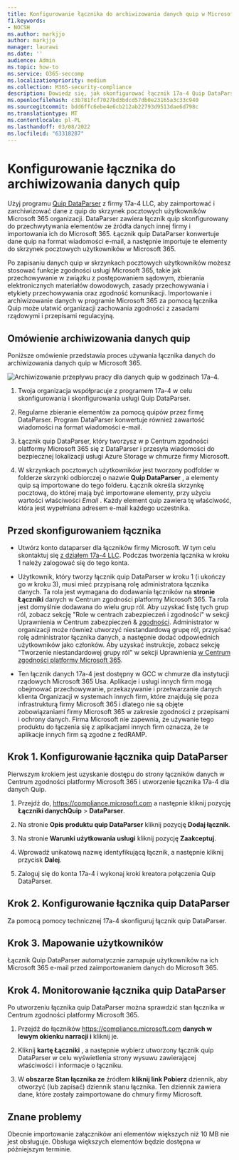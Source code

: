```yaml
---
title: Konfigurowanie łącznika do archiwizowania danych quip w Microsoft 365
f1.keywords:
- NOCSH
ms.author: markjjo
author: markjjo
manager: laurawi
ms.date: ''
audience: Admin
ms.topic: how-to
ms.service: O365-seccomp
ms.localizationpriority: medium
ms.collection: M365-security-compliance
description: Dowiedz się, jak skonfigurować łącznik 17a-4 Quip DataParser i używać go do importowania i archiwizowania danych quip w Microsoft 365.
ms.openlocfilehash: c3b781fcf7027bd3bdcd57db0e23165a3c33c940
ms.sourcegitcommit: bdd6ffc6ebe4e6cb212ab22793d9513dae6d798c
ms.translationtype: MT
ms.contentlocale: pl-PL
ms.lasthandoff: 03/08/2022
ms.locfileid: "63318287"
---
```

# <a name="set-up-a-connector-to-archive-quip-data"></a>Konfigurowanie łącznika do archiwizowania danych quip

Użyj programu [Quip DataParser](https://www.17a-4.com/quip-dataparser/) z firmy 17a-4 LLC, aby zaimportować i zarchiwizować dane z quip do skrzynek pocztowych użytkowników Microsoft 365 organizacji. DataParser zawiera łącznik quip skonfigurowany do przechwytywania elementów ze źródła danych innej firmy i importowania ich do Microsoft 365. Łącznik quip DataParser konwertuje dane quip na format wiadomości e-mail, a następnie importuje te elementy do skrzynek pocztowych użytkowników w Microsoft 365.

Po zapisaniu danych quip w skrzynkach pocztowych użytkowników możesz stosować funkcje zgodności usługi Microsoft 365, takie jak przechowywanie w związku z postępowaniem sądowym, zbierania elektronicznych materiałów dowodowych, zasady przechowywania i etykiety przechowywania oraz zgodność komunikacji. Importowanie i archiwizowanie danych w programie Microsoft 365 za pomocą łącznika Quip może ułatwić organizacji zachowania zgodności z zasadami rządowymi i przepisami regulacyjną.

## <a name="overview-of-archiving-quip-data"></a>Omówienie archiwizowania danych quip

Poniższe omówienie przedstawia proces używania łącznika danych do archiwizowania danych quip w Microsoft 365.

![Archiwizowanie przepływu pracy dla danych quip w godzinach 17a–4.](../media/QuipDataParserConnectorWorkflow.png)

1. Twoja organizacja współpracuje z programem 17a-4 w celu skonfigurowania i skonfigurowania usługi Quip DataParser.

2. Regularne zbieranie elementów za pomocą quipów przez firmę DataParser. Program DataParser konwertuje również zawartość wiadomości na format wiadomości e-mail.

3. Łącznik quip DataParser, który tworzysz w p Centrum zgodności platformy Microsoft 365 się z DataParser i przesyła wiadomości do bezpiecznej lokalizacji usługi Azure Storage w chmurze firmy Microsoft.

4. W skrzynkach pocztowych użytkowników jest tworzony podfolder w folderze skrzynki odbiorczej o nazwie **Quip DataParser** , a elementy quip są importowane do tego folderu. Łącznik określa skrzynkę pocztową, do której mają być importowane elementy, przy użyciu wartości właściwości *Email* . Każdy element quip zawiera tę właściwość, która jest wypełniana adresem e-mail każdego uczestnika.

## <a name="before-you-set-up-a-connector"></a>Przed skonfigurowaniem łącznika

- Utwórz konto dataparser dla łączników firmy Microsoft. W tym celu skontaktuj się [z działem 17a-4 LLC](https://www.17a-4.com/contact/). Podczas tworzenia łącznika w kroku 1 należy zalogować się do tego konta.

- Użytkownik, który tworzy łącznik quip DataParser w kroku 1 (i ukończy go w kroku 3), musi mieć przypisaną rolę administratora łącznika danych. Ta rola jest wymagana do dodawania łączników na **stronie Łączniki** danych w Centrum zgodności platformy Microsoft 365. Ta rola jest domyślnie dodawana do wielu grup ról. Aby uzyskać listę tych grup ról, zobacz sekcję "Role w centrach zabezpieczeń i zgodności" w sekcji Uprawnienia w Centrum zabezpieczeń & [zgodności](../security/office-365-security/permissions-in-the-security-and-compliance-center.md#roles-in-the-security--compliance-center). Administrator w organizacji może również utworzyć niestandardową grupę ról, przypisać rolę administrator łącznika danych, a następnie dodać odpowiednich użytkowników jako członków. Aby uzyskać instrukcje, zobacz sekcję "Tworzenie niestandardowej grupy ról" w sekcji Uprawnienia [w Centrum zgodności platformy Microsoft 365](microsoft-365-compliance-center-permissions.md#create-a-custom-role-group).

- Ten łącznik danych 17a-4 jest dostępny w GCC w chmurze dla instytucji rządowych Microsoft 365 Usa. Aplikacje i usługi innych firm mogą obejmować przechowywanie, przekazywanie i przetwarzanie danych klienta Organizacji w systemach innych firm, które znajdują się poza infrastrukturą firmy Microsoft 365 i dlatego nie są objęte zobowiązaniami firmy Microsoft 365 w zakresie zgodności z przepisami i ochrony danych. Firma Microsoft nie zapewnia, że używanie tego produktu do łączenia się z aplikacjami innych firm oznacza, że te aplikacje innych firm są zgodne z fedRAMP.

## <a name="step-1-set-up-a-quip-dataparser-connector"></a>Krok 1. Konfigurowanie łącznika quip DataParser

Pierwszym krokiem jest uzyskanie dostępu do strony łączników danych w Centrum zgodności platformy Microsoft 365 i utworzenie łącznika 17a-4 dla danych Quip.

1. Przejdź do, <https://compliance.microsoft.com> a następnie kliknij pozycję **Łączniki danychQuip** >  **DataParser**.

2. Na stronie **Opis produktu quip DataParser** kliknij pozycję **Dodaj łącznik**.

3. Na stronie **Warunki użytkowania usługi** kliknij pozycję **Zaakceptuj**.

4. Wprowadź unikatową nazwę identyfikującą łącznik, a następnie kliknij przycisk **Dalej**.

5. Zaloguj się do konta 17a-4 i wykonaj kroki kreatora połączenia Quip DataParser.

## <a name="step-2-configure-the-quip-dataparser-connector"></a>Krok 2. Konfigurowanie łącznika quip DataParser

Za pomocą pomocy technicznej 17a-4 skonfiguruj łącznik quip DataParser.

## <a name="step-3-map-users"></a>Krok 3. Mapowanie użytkowników

Łącznik Quip DataParser automatycznie zamapuje użytkowników na ich Microsoft 365 e-mail przed zaimportowaniem danych do Microsoft 365.

## <a name="step-4-monitor-the-quip-dataparser-connector"></a>Krok 4. Monitorowanie łącznika quip DataParser

Po utworzeniu łącznika quip DataParser można sprawdzić stan łącznika w Centrum zgodności platformy Microsoft 365.

1. Przejdź do łączników <https://compliance.microsoft.com> **danych w lewym okienku narracji i** kliknij je.

2. Kliknij **kartę Łączniki** , a następnie wybierz utworzony łącznik quip DataParser w celu wyświetlenia strony wysuwu zawierającej właściwości i informacje o łączniku.

3. W **obszarze Stan łącznika ze** źródłem **kliknij link Pobierz** dziennik, aby otworzyć (lub zapisać) dziennik stanu łącznika. Ten dziennik zawiera dane, które zostały zaimportowane do chmury firmy Microsoft.

## <a name="known-issues"></a>Znane problemy

Obecnie importowanie załączników ani elementów większych niż 10 MB nie jest obsługuje. Obsługa większych elementów będzie dostępna w późniejszym terminie.
